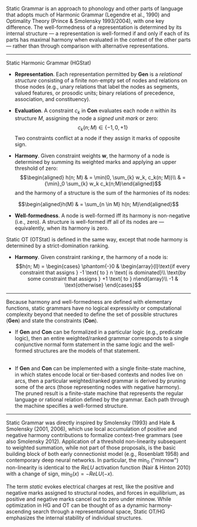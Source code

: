 Static Grammar is an approach to phonology and other parts of language that adopts much of Harmonic Grammar (Legendre et al., 1990) and Optimality Theory (Prince & Smolensky 1993/2004), with one key difference. The well-formedness of a representation is determined by its internal structure &mdash; a representation is well-formed if and only if each of its parts has maximal harmony when evaluated in the context of the other parts &mdash; rather than through comparison with alternative representations.

---

Static Harmonic Grammar (HGStat)

* **Representation**. Each representation permitted by **Gen** is a *relational structure* consisting of a finite non-empty set of nodes and relations on those nodes (e.g., unary relations that label the nodes as segments, valued features, or prosodic units; binary relations of precedence, association, and constituency).
&nbsp;

* **Evaluation**. A constraint $c_k$ in **Con** evaluates each node $n$ within its structure $M$, assigning the node a *signed unit mark* or zero:
$$c_k(n; M) \in \{-1, 0, +1\}$$
Two constraints conflict at a node if they assign it marks of opposite sign.
&nbsp;

* **Harmony**. Given constraint weights $\mathbf{w}$, the harmony of a node is determined by summing its weighted marks and applying an upper threshold of zero:  
$$\begin{aligned} h(n; M)  & = \min(0, \sum_{k} w_k, c_k(n; M))\\
& = {\min}_0 \sum_{k} w_k c_k(n;M)\end{aligned}$$ and the harmony of a structure is the sum of the harmonies of its nodes:  
  
$$\begin{aligned}h(M) & = \sum_{n \in M} h(n; M)\end{aligned}$$

* **Well-formedness**. A node is well-formed iff its harmony is non-negative (i.e., zero). A structure  is well-formed iff all of its nodes are &mdash; equivalently, when its harmony is zero.  
  

Static OT (OTStat) is defined in the same way, except that node harmony is determined by a strict-domination ranking.  

* **Harmony**. Given constraint ranking $\mathbf{r}$, the harmony of a node is:
$$h(n; M) = \begin{cases}
        \phantom{-}0 & \begin{array}{l}\text{if every constraint that assigns } -1 \text{ to } n \text{ is dominated}\\
        \text{by some constraint that assigns } +1 \text{ to } n\end{array}\\
        -1 & \text{otherwise}
    \end{cases}$$

---

Because harmony and well-formedness are defined with elementary functions, static grammars have no logical expressivity or computational complexity beyond that needed to define the set of possible structures (**Gen**) and state the constraints (**Con**).

* If **Gen** and **Con** can be formalized in a particular logic (e.g., predicate logic), then an entire weighted/ranked grammar corresponds to a single conjunctive normal form statement in the same logic and the well-formed structures are the models of that statement.  
&nbsp;

* If **Gen** and **Con** can be implemented with a single finite-state machine, in which states encode local or tier-based contexts and nodes live on arcs, then a particular weighted/ranked grammar is derived by pruning some of the arcs (those representing nodes with negative harmony). The pruned result is a finite-state machine that represents the regular language or rational relation defined by the grammar. Each path through the machine specifies a well-formed structure.

---

Static Grammar was directly inspired by Smolensky (1993) and Hale & Smolensky (2001, 2006), which use local accumulation of positive and negative harmony contributions to formalize context-free grammars (see also Smolensky 2012). Application of a threshold non-linearity  subsequent to weighted summation, while not part of those proposals, is the basic building block of both early connectionist model (e.g., Rosenblatt 1958) and contemporary deep neural networks. In particular, the ${\min}_0$ ("minnow") non-linearity is identical to the $ReLU$ activation function (Nair & Hinton 2010) with a change of sign, ${\min}_0(x) = - ReLU(-x)$.
  
The term *static* evokes electrical charges at rest, like the positive and negative marks assigned to structural nodes, and forces in equilibrium, as positive and negative marks cancel out to zero under minnow. While optimization in HG and OT can be thought of as a dynamic harmony-ascending search through a representational space, Static OT/HG emphasizes the internal stability of individual structures.